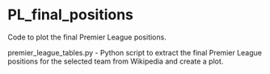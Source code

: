 # PL_final_positions

Code to plot the final Premier League positions.

premier_league_tables.py - Python script to extract the final Premier League positions for the selected team from Wikipedia and create a plot.

